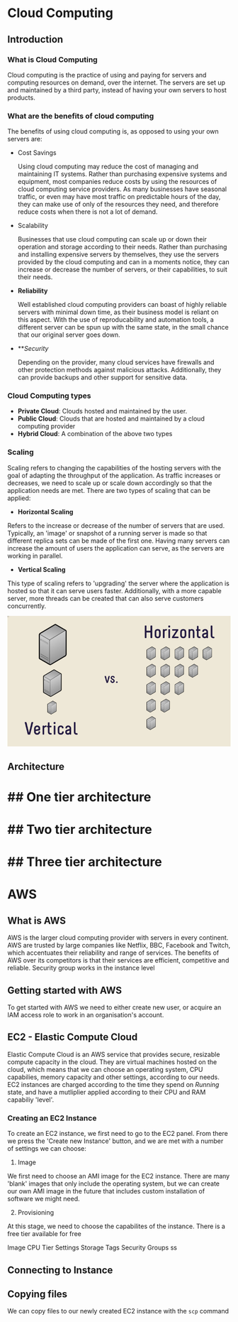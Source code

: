 # Cloud Computing

## Introduction

### What is Cloud Computing
Cloud computing is the practice of using and paying for servers and computing resources on demand, over the internet. The servers are set up and maintained by a third party, instead of having your own servers to host products.

### What are the benefits of cloud computing
The benefits of using cloud computing is, as opposed to using your own servers are:
- Cost Savings

  Using cloud computing may reduce the cost of managing and maintaining IT systems. Rather than purchasing expensive systems and equipment, most companies reduce costs by using the resources of cloud computing service providers. 
  As many businesses have seasonal traffic, or even may have most traffic on predictable hours of the day, they can make use of only of the resources they need, and therefore reduce costs when there is not a lot of demand.

- Scalability

  Businesses that use cloud computing can scale up or down their operation and storage according to their needs. 
  Rather than purchasing and installing expensive servers by themselves, they use the servers provided by the cloud computing and can in a moments notice, they can increase or decrease the number of servers, or their capabilities, to suit their needs.

- **Reliability**

  Well established cloud computing providers can boast of highly reliable servers with minimal down time, as their business model is reliant on this aspect.
  With the use of reproducability and automation tools, a different server can be spun up with the same state, in the small chance that our original server goes down.

- ***Security*

  Depending on the provider, many cloud services have firewalls and other protection methods against malicious attacks. Additionally, they can provide backups and other support for sensitive data.


### Cloud Computing types
- **Private Cloud**: Clouds hosted and maintained by the user.
- **Public Cloud**: Clouds that are hosted and maintained by a cloud computing provider
- **Hybrid Cloud**: A combination of the above two types

### Scaling
Scaling refers to changing the capabilities of the hosting servers with the goal of adapting the throughput of the application. As traffic increases or decreases, we need to scale up or scale down accordingly so that the application needs are met. There are two types of scaling that can be applied:

- **Horizontal Scaling**

Refers to the increase or decrease of the number of servers that are used. Typically, an 'image' or snapshot of a running server is made so that different replica sets can be made of the first one. 
Having many servers can increase the amount of users the application can serve, as the servers are working in parallel.

- **Vertical Scaling**

This type of scaling refers to 'upgrading' the server where the application is hosted so that it can serve users faster. Additionally, with a more capable server, more threads can be created that can also serve customers concurrently.

![Horizontal vs Vertical Scaling](horizontal-vertical-scaling-diagram.png)

## Architecture

# ## One tier architecture
# ## Two tier architecture
# ## Three tier architecture

# AWS

## What is AWS
AWS is the larger cloud computing provider with servers in every continent. AWS are trusted by large companies like Netflix, BBC, Facebook and Twitch, which accentuates their reliability and range of services.
The benefits of AWS over its competitors is that their services are efficient, competitive and reliable. 
Security group works in the instance level


## Getting started with AWS
To get started with AWS we need to either create new user, or acquire an IAM access role to work in an organisation's account.

## EC2 - Elastic Compute Cloud
Elastic Compute Cloud is an AWS service that provides secure, resizable compute capacity in the cloud. They are virtual machines hosted on the cloud, which means that we can choose an operating system, CPU capabilies, memory capacity and other settings, according to our needs.
EC2 instances are charged according to the time they spend on *Running* state, and have a mutliplier applied according to their CPU and RAM capabiliy 'level'. 

### Creating an EC2 Instance
To create an EC2 instance, we first need to go to the EC2 panel. From there we press the 'Create new Instance' button, and we are met with a number of settings we can choose:
1. Image

We first need to choose an AMI image for the EC2 instance. There are many 'blank' images that only include the operating system, but we can create our own AMI image in the future that includes custom installation of software we might need.

2. Provisioning

At this stage, we need to choose the capabilites of the instance. There is a free tier available for free 


Image
CPU Tier
Settings
Storage
Tags
Security Groups
ss

## Connecting to Instance

## Copying files
We can copy files to our newly created EC2 instance with the `scp` command


